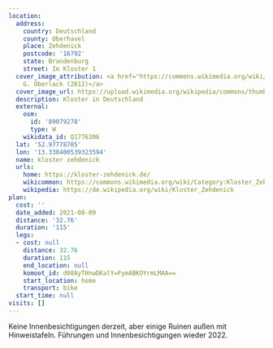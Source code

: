 ```yaml
---
location:
  address:
    country: Deutschland
    county: Oberhavel
    place: Zehdenick
    postcode: '16792'
    state: Brandenburg
    street: Im Kloster 1
  cover_image_attribution: <a href="https://commons.wikimedia.org/wiki/File:Kloster_Zehdenick_Kreuzgang.JPG">Hans
    G. Oberlack (2012)</a>
  cover_image_url: https://upload.wikimedia.org/wikipedia/commons/thumb/2/20/Kloster_Zehdenick_Kreuzgang.JPG/600px-a.jpg
  description: Kloster in Deutschland
  external:
    osm:
      id: '89079278'
      type: W
    wikidata_id: Q1776306
  lat: '52.97778705'
  lon: '13.338400539323594'
  name: kloster zehdenick
  urls:
    home: https://kloster-zehdenick.de/
    wikicommon: https://commons.wikimedia.org/wiki/Category:Kloster_Zehdenick
    wikipedia: https://de.wikipedia.org/wiki/Kloster_Zehdenick
plan:
  cost: ''
  date_added: 2021-08-09
  distance: '32.76'
  duration: '115'
  legs:
  - cost: null
    distance: 32.76
    duration: 115
    end_location: null
    komoot_id: d08AyTHnwDKalY=FymABKOYrmLMAA==
    start_location: home
    transport: bike
  start_time: null
visits: []
---
```


Keine Innenbesichtigungen derzeit, aber einige Ruinen außen mit Hinweistafeln. Führungen und Innenbesichtigungen wieder
2022.
